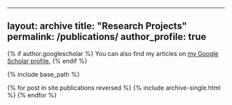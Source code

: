 
---
layout: archive
title: "Research Projects"
permalink: /publications/
author_profile: true
---
{% if author.googlescholar %}
  You can also find my articles on <u><a href="{{author.googlescholar}}">my Google Scholar profile</a>.</u>
{% endif %}

{% include base_path %}

{% for post in site.publications reversed %}
  {% include archive-single.html %}
{% endfor %}
<!-- ## "Longevity versus Production: Analyzing Economic Tradeoffs in Dairy Cow Replacement"
### Job Market Paper
Dairy cow milk production has increased about 3-4% annually largely due to genetic selection on milk production traits by dairy breeders.  The negative consequence of this policy has been shorter and shorter productive life, and currently about 80\% of US dairy cow exit is because of a health problem, infertility, or death.  Breeding goals have largely been oriented towards production characteristics because their economic value is better defined than the costs of cows unexpectedly leaving the herd.  In this preliminary work, I focus on how these sorts of exit on dairy farms factor into the replacement decision and how this effects the profitability of the current breeding goals of US dairy cattle.  I construct a structural model of dairy cow replacement that improves upon the model of Miranda and Schnitkey (1995) by including mortality and disposal costs.  I use this model to demonstrate how high disposal cost decreases the replacement age, especially at low profit margins.  Finally, I present a simulation of the model on pseudo-data to show how this model can explain puzzling results found in Miranda and Schnitkey (1995).  This model can be empirically tractable on DHIA data given recent advancements in dynamic discrete choice estimation, specifically the Conditional Choice Probability (CCP) estimator of Hotz and Miller (1993).  


---

## "Production Credit Associations and Agricultural Productivity Change in the United States, 1920-1940"
### with Brent Hueth
The U.S. Congress initiated policy in 1916 to create what would eventually become a national Farm Credit System (FCS) that continues in operation to this day. The FCS was the first of several “government sponsored entities” (GSEs), as these institutions would later come to be known, created for the purpose of increasing access to credit in targeted economic sectors. The system has been mostly successful in expanding access to credit for U.S. farmers, and with little financial cost to taxpayers. The specific evidence on whether or how the FCS has done this, however, has largely been anecdotal. If and how the FCS has aided the development of U.S. agriculture is interesting in itself, and of particular interest to understanding how this policy instrument can be applied in other contexts. In this paper, we present empirical evidence of the effect of the FCS on agricultural yields, crop value, and use of inputs. We focus on lending by Production Credit Associations (PCAs) that were created to provide short-term production credit, a type of loan that, at the time, was provided almost exclusively by informal “merchant lenders” that charged high rates of interest. Using distances to PCAs as a proxy for credit access, we use a difference-in-difference approach to examine the effects credit expansion on several county-level outcome measures. We find that areas closer to PCAs were less productive than areas farther away before program implementation, but then become more productive in years after.

* presented at AAEA Annual Meeting 2018

## "Supply Response in Dairy Farming: Evidence from Monthly Cow-Level Data"
### with Brent Hueth
Recent volatility in milk prices has prompted conversations about government intervention in milk markets in the form of insurance or price supports. In order to evaluate the effects of such programs, it is important to understand how the milk supply responds to prices in this new economic environment. In previous studies, supply responses to milk price and ration cost are almost always found to be small in the short run. Such studies, however, are usually done at the herd and quarterly level where the mechanisms of supply response cannot be distinguished. In fact, supply response may be lower in aggregated data simply due to the biological process underpinning supply. Using a monthly, animal level data set, we analyze supply response at the animal level which isolates the intensive margin response, that is use of more inputs, subject to the production process. Specifically, we estimate price elasticities for each production stage of the cow’s lifetime with different price lags. We find that price responses do differ over the cow’s lifetime and demonstrate that using aggregated data would bias the responses downward. Further, we find that dairy farmers do not respond to current milk prices but rather past realizations.

*presented as poster at AAEA Annual Meeting 2018

## Willingness to Pay for Breeding Technology: Evidence from A Survey of Senegalese Dairy Farmers
### with Karen Marshall

## Quantifying Heterogeneous Returns to Genetic Selection: Evidence from Wisconsin Dairies
### with Brent Hueth and Guilherme Rosa
{% if author.googlescholar %}
  You can also find my articles on <u><a href="{{author.googlescholar}}">my Google Scholar profile</a>.</u>
{% endif %}

{% include base_path %}

{% for post in site.publications reversed %}
  {% include archive-single.html %}
{% endfor %}
 -->